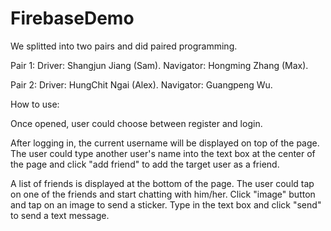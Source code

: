 # FirebaseDemo
 
We splitted into two pairs and did paired programming.

Pair 1: Driver: Shangjun Jiang (Sam). Navigator: Hongming Zhang (Max).

Pair 2: Driver: HungChit Ngai (Alex). Navigator: Guangpeng Wu.

How to use:

Once opened, user could choose between register and login. 

After logging in, the current username will be displayed on top of the page. The user could type another user's name into the text box at the center of the page and click "add friend" to add the target user as a friend. 

A list of friends is displayed at the bottom of the page. The user could tap on one of the friends and start chatting with him/her. Click "image" button and tap on an image to send a sticker. Type in the text box and click "send" to send a text message.
